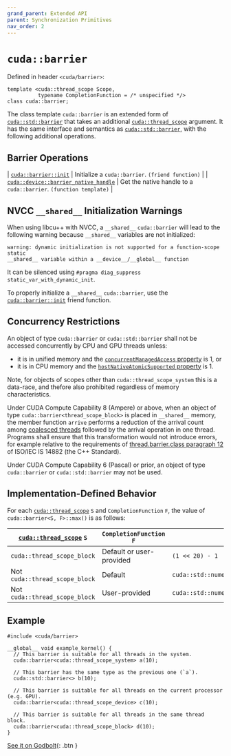 ```yaml
---
grand_parent: Extended API
parent: Synchronization Primitives
nav_order: 2
---
```


# `cuda::barrier`

Defined in header `<cuda/barrier>`:

```cuda
template <cuda::thread_scope Scope,
          typename CompletionFunction = /* unspecified */>
class cuda::barrier;
```

The class template `cuda::barrier` is an extended form of [`cuda::std::barrier`]
  that takes an additional [`cuda::thread_scope`] argument.
It has the same interface and semantics as [`cuda::std::barrier`], with the
  following additional operations.

## Barrier Operations

| [`cuda::barrier::init`]                 | Initialize a `cuda::barrier`. `(friend function)`                 |
| [`cuda::device::barrier_native_handle`] | Get the native handle to a `cuda::barrier`. `(function template)` |

## NVCC `__shared__` Initialization Warnings

When using libcu++ with NVCC, a `__shared__` `cuda::barrier` will lead to the
  following warning because `__shared__` variables are not initialized:

```
warning: dynamic initialization is not supported for a function-scope static
__shared__ variable within a __device__/__global__ function
```

It can be silenced using `#pragma diag_suppress static_var_with_dynamic_init`.

To properly initialize a `__shared__` `cuda::barrier`, use the
  [`cuda::barrier::init`] friend function.

## Concurrency Restrictions

An object of type `cuda::barrier` or `cuda::std::barrier` shall not be accessed
  concurrently by CPU and GPU threads unless:
- it is in unified memory and the [`concurrentManagedAccess` property] is 1, or
- it is in CPU memory and the [`hostNativeAtomicSupported` property] is 1.

Note, for objects of scopes other than `cuda::thread_scope_system` this is a
  data-race, and thefore also prohibited regardless of memory characteristics.

Under CUDA Compute Capability 8 (Ampere) or above, when an object of type
  `cuda::barrier<thread_scope_block>` is placed in `__shared__` memory, the
  member function `arrive` performs a reduction of the arrival count among
  [coalesced threads] followed by the arrival operation in one thread.
Programs shall ensure that this transformation would not introduce errors, for
  example relative to the requirements of [thread.barrier.class paragraph 12]
  of ISO/IEC IS 14882 (the C++ Standard).

Under CUDA Compute Capability 6 (Pascal) or prior, an object of type
  `cuda::barrier` or `cuda::std::barrier` may not be used.

## Implementation-Defined Behavior

For each [`cuda::thread_scope`] `S` and `CompletionFunction` `F`, the value of
  `cuda::barrier<S, F>::max()` is as follows:

| [`cuda::thread_scope`] `S`     | `CompletionFunction` `F` | `barrier<S, F>::max()`                                   |
|--------------------------------|--------------------------|----------------------------------------------------------|
| `cuda::thread_scope_block`     | Default or user-provided | `(1 << 20) - 1`                                          |
| Not `cuda::thread_scope_block` | Default                  | `cuda::std::numeric_limits<cuda::std::int32_t>::max()`   |
| Not `cuda::thread_scope_block` | User-provided            | `cuda::std::numeric_limits<cuda::std::ptrdiff_t>::max()` |

## Example

```cuda
#include <cuda/barrier>

__global__ void example_kernel() {
  // This barrier is suitable for all threads in the system.
  cuda::barrier<cuda::thread_scope_system> a(10);

  // This barrier has the same type as the previous one (`a`).
  cuda::std::barrier<> b(10);

  // This barrier is suitable for all threads on the current processor (e.g. GPU).
  cuda::barrier<cuda::thread_scope_device> c(10);

  // This barrier is suitable for all threads in the same thread block.
  cuda::barrier<cuda::thread_scope_block> d(10);
}
```

[See it on Godbolt](https://godbolt.org/z/ehdrY8Kae){: .btn }


[`cuda::thread_scope`]: ../thread_scopes.md

[`cuda::barrier::init`]: ./barrier/init.md
[`cuda::device::barrier_native_handle`]: ./barrier/barrier_native_handle.md

[`cuda::std::barrier`]: https://en.cppreference.com/w/cpp/thread/barrier

[thread.barrier.class paragraph 12]: https://eel.is/c++draft/thread.barrier.class#12

[coalesced threads]: https://docs.nvidia.com/cuda/cuda-c-programming-guide/index.html#coalesced-group-cg

[`concurrentManagedAccess` property]: https://docs.nvidia.com/cuda/cuda-runtime-api/structcudaDeviceProp.html#structcudaDeviceProp_116f9619ccc85e93bc456b8c69c80e78b
[`hostNativeAtomicSupported` property]: https://docs.nvidia.com/cuda/cuda-runtime-api/structcudaDeviceProp.html#structcudaDeviceProp_1ef82fd7d1d0413c7d6f33287e5b6306f

